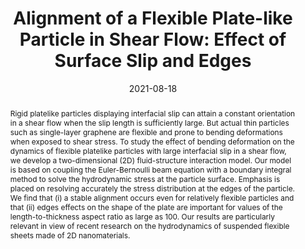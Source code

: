 ---
title: "Alignment of a Flexible Plate-like Particle in Shear Flow: Effect of Surface Slip and Edges"
date: 2021-08-18
publishDate: 2021-08-18
authors: [Catherine Kamal, "**Junkai Zhang**", "Lorenzo Botto"]
publication_types: ["2"]
abstract: "Rigid platelike particles displaying interfacial slip can attain a constant orientation in a shear flow when the slip length is sufficiently large. But actual thin particles such as single-layer graphene are flexible and prone to bending deformations when exposed to shear stress. To study the effect of bending deformation on the dynamics of flexible platelike particles with large interfacial slip in a shear flow, we develop a two-dimensional (2D) fluid-structure interaction model. Our model is based on coupling the Euler-Bernoulli beam equation with a boundary integral method to solve the hydrodynamic stress at the particle surface. Emphasis is placed on resolving accurately the stress distribution at the edges of the particle. We find that (i) a stable alignment occurs even for relatively flexible particles and that (ii) edges effects on the shape of the plate are important for values of the length-to-thickness aspect ratio as large as 100. Our results are particularly relevant in view of recent research on the hydrodynamics of suspended flexible sheets made of 2D nanomaterials."
featured: true
publication: "Physical Review Fluids, 6, 084102"
links:
  - icon_pack: fas
    icon: scroll
    name: Link
    url: 'https://doi.org/10.1103/PhysRevFluids.6.084102'

---